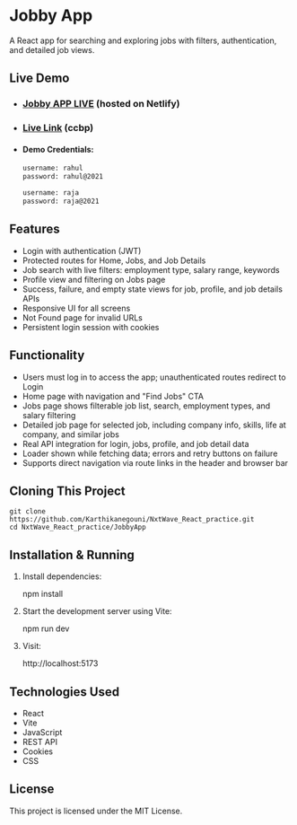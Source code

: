 # Jobby App

A React app for searching and exploring jobs with filters, authentication, and detailed job views.

## Live Demo

- ### [Jobby APP LIVE](https://jobbyappkarthik.netlify.app/)   (hosted on Netlify)
- ### [Live Link](https://jobbyak.ccbp.tech/) (ccbp)

- #### Demo Credentials:

  ```bash
  username: rahul
  password: rahul@2021

  username: raja
  password: raja@2021
  ```

## Features

- Login with authentication (JWT)
- Protected routes for Home, Jobs, and Job Details
- Job search with live filters: employment type, salary range, keywords
- Profile view and filtering on Jobs page
- Success, failure, and empty state views for job, profile, and job details APIs
- Responsive UI for all screens
- Not Found page for invalid URLs
- Persistent login session with cookies

## Functionality

- Users must log in to access the app; unauthenticated routes redirect to Login
- Home page with navigation and "Find Jobs" CTA
- Jobs page shows filterable job list, search, employment types, and salary filtering
- Detailed job page for selected job, including company info, skills, life at company, and similar jobs
- Real API integration for login, jobs, profile, and job detail data
- Loader shown while fetching data; errors and retry buttons on failure
- Supports direct navigation via route links in the header and browser bar

## Cloning This Project

    git clone https://github.com/Karthikanegouni/NxtWave_React_practice.git
    cd NxtWave_React_practice/JobbyApp

## Installation & Running

1. Install dependencies:

   npm install

2. Start the development server using Vite:

   npm run dev

3. Visit:

   http://localhost:5173

## Technologies Used

- React
- Vite
- JavaScript
- REST API
- Cookies
- CSS

## License

This project is licensed under the MIT License.
